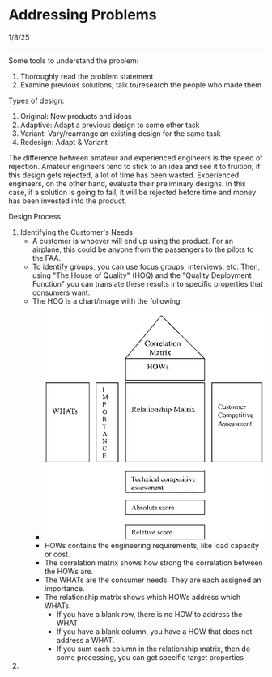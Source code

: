# Addressing Problems

1/8/25 

---

Some tools to understand the problem:
1. Thoroughly read the problem statement
2. Examine previous solutions; talk to/research the people who made them

Types of design:
1. Original: New products and ideas
2. Adaptive: Adapt a previous design to some other task
3. Variant: Vary/rearrange an existing design for the same task
4. Redesign: Adapt & Variant

The difference between amateur and experienced engineers is the speed of rejection. Amateur engineers tend to stick to an idea and see it to fruition; if this design gets rejected, a lot of time has been wasted. Experienced engineers, on the other hand, evaluate their preliminary designs. In this case, if a solution is going to fail, it will be rejected before time and money has been invested into the product.

Design Process
1. Identifying the Customer's Needs
	- A customer is whoever will end up using the product. For an airplane, this could be anyone from the passengers to the pilots to the FAA.
	- To identify groups, you can use focus groups, interviews, etc. Then, using "The House of Quality" (HOQ) and the "Quality Deployment Function" you can translate these results into specific properties that consumers want.
	- The HOQ is a chart/image with the following:
		- ![](../../media/Pasted%20image%2020250108091021.webp)
		- HOWs contains the engineering requirements, like load capacity or cost.
		- The correlation matrix shows how strong the correlation between the HOWs are.
		- The WHATs are the consumer needs. They are each assigned an importance.
		- The relationship matrix shows which HOWs address which WHATs.
			- If you have a blank row, there is no HOW to address the WHAT
			- If you have a blank column, you  have a HOW that does not address a WHAT.
			- If you sum each column in the relationship matrix, then do some processing, you can get specific target properties
1. 

